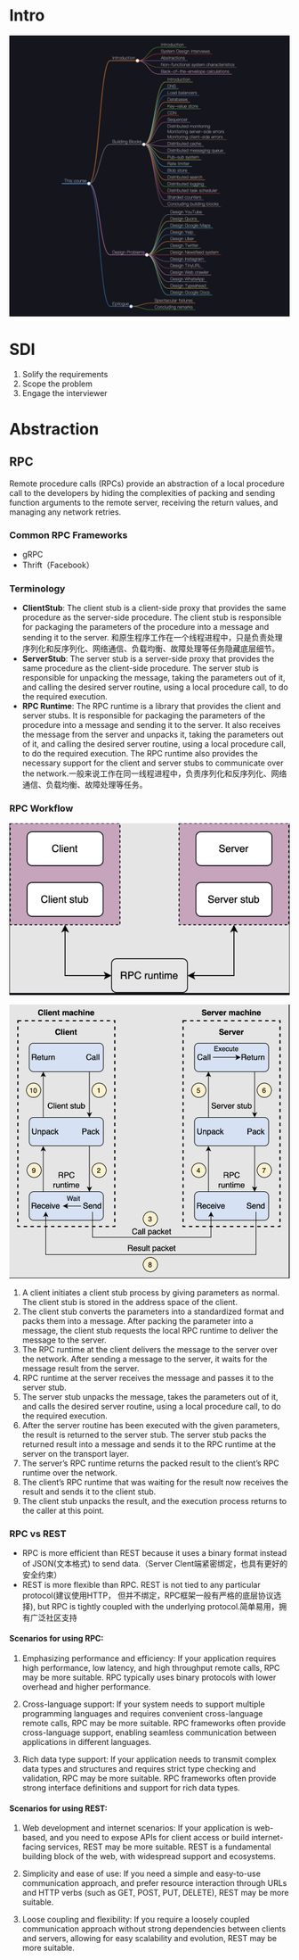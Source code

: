 # Intro
![](../image/RPC/Overview.png) 

# SDI
1. Solify the requirements
2. Scope the problem
3. Engage the interviewer 

# Abstraction
## RPC
Remote procedure calls (RPCs) provide an abstraction of a local procedure call to the developers by hiding the complexities of packing and sending function arguments to the remote server, receiving the return values, and managing any network retries. 

### Common RPC Frameworks
- gRPC
- Thrift（Facebook）

### Terminology
- **ClientStub**: The client stub is a client-side proxy that provides the same procedure as the server-side procedure. The client stub is responsible for packaging the parameters of the procedure into a message and sending it to the server. 和原生程序工作在一个线程进程中，只是负责处理序列化和反序列化、网络通信、负载均衡、故障处理等任务隐藏底层细节。
- **ServerStub**: The server stub is a server-side proxy that provides the same procedure as the client-side procedure. The server stub is responsible for unpacking the message, taking the parameters out of it, and calling the desired server routine, using a local procedure call, to do the required execution.
- **RPC Runtime**: The RPC runtime is a library that provides the client and server stubs. It is responsible for packaging the parameters of the procedure into a message and sending it to the server. It also receives the message from the server and unpacks it, taking the parameters out of it, and calling the desired server routine, using a local procedure call, to do the required execution. The RPC runtime also provides the necessary support for the client and server stubs to communicate over the network.一般来说工作在同一线程进程中，负责序列化和反序列化、网络通信、负载均衡、故障处理等任务。

### RPC Workflow
![](../image/RPC/RPC1.png)

![Workflow](../image/RPC/RPC2.png)

1. A client initiates a client stub process by giving parameters as normal. The client stub is stored in the address space of the client.
2. The client stub converts the parameters into a standardized format and packs them into a message. After packing the parameter into a message, the client stub requests the local RPC runtime to deliver the message to the server.
3. The RPC runtime at the client delivers the message to the server over the network. After sending a message to the server, it waits for the message result from the server.
4. RPC runtime at the server receives the message and passes it to the server stub.
5. The server stub unpacks the message, takes the parameters out of it, and calls the desired server routine, using a local procedure call, to do the required execution.
6. After the server routine has been executed with the given parameters, the result is returned to the server stub.
The server stub packs the returned result into a message and sends it to the RPC runtime at the server on the transport layer.
7. The server’s RPC runtime returns the packed result to the client’s RPC runtime over the network.
8. The client’s RPC runtime that was waiting for the result now receives the result and sends it to the client stub.
9. The client stub unpacks the result, and the execution process returns to the caller at this point.

### RPC vs REST
- RPC is more efficient than REST because it uses a binary format instead of JSON(文本格式) to send data.（Server Clent端紧密绑定，也具有更好的安全约束）
- REST is more flexible than RPC. REST is not tied to any particular protocol(建议使用HTTP， 但并不绑定，RPC框架一般有严格的底层协议选择), but RPC is tightly coupled with the underlying protocol.简单易用，拥有广泛社区支持 

#### Scenarios for using RPC:

1. Emphasizing performance and efficiency: If your application requires high performance, low latency, and high throughput remote calls, RPC may be more suitable. RPC typically uses binary protocols with lower overhead and higher performance.

2. Cross-language support: If your system needs to support multiple programming languages and requires convenient cross-language remote calls, RPC may be more suitable. RPC frameworks often provide cross-language support, enabling seamless communication between applications in different languages.

3. Rich data type support: If your application needs to transmit complex data types and structures and requires strict type checking and validation, RPC may be more suitable. RPC frameworks often provide strong interface definitions and support for rich data types.

#### Scenarios for using REST:

1. Web development and internet scenarios: If your application is web-based, and you need to expose APIs for client access or build internet-facing services, REST may be more suitable. REST is a fundamental building block of the web, with widespread support and ecosystems.

2. Simplicity and ease of use: If you need a simple and easy-to-use communication approach, and prefer resource interaction through URLs and HTTP verbs (such as GET, POST, PUT, DELETE), REST may be more suitable.

3. Loose coupling and flexibility: If you require a loosely coupled communication approach without strong dependencies between clients and servers, allowing for easy scalability and evolution, REST may be more suitable.

